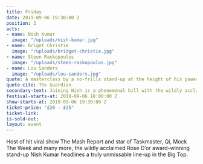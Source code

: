 ```yaml
---
title: Friday
date: 2019-09-06 19:30:00 Z
position: 2
acts:
- name: Nish Kumar
  image: "/uploads/nish-kumar.jpg"
- name: Briget Christie
  image: "/uploads/bridget-christie.jpg"
- name: Steen Raskopoulos
  image: "/uploads/steen-raskopoulos.jpg"
- name: Lou Sanders
  image: "/uploads/lou-sanders.jpg"
quote: A masterclass by a no-frills stand-up at the height of his powers
quote-cite: The Guardian
secondary-text: Joining Nish is a phenomenal bill with the wildly acclaimed Edinburgh Comedy Award winner Bridget Christie, multi-award winning improviser Steen Raskopoulos and the brilliantly funny Taskmaster & 8 Out Of 10 Cats star star Lou Sanders.
festival-starts-at: 2019-09-06 18:00:00 Z
show-starts-at: 2019-09-06 19:30:00 Z
ticket-price: "£20 - £25"
ticket-link:
is-sold-out:
layout: event
---
```


Host of hit viral show The Mash Report and star of Taskmaster, Qi, Mock The Week and many more, the wildly acclaimed Rose D’or award-winning stand-up Nish Kumar headlines a truly unmissable line-up in the Big Top.